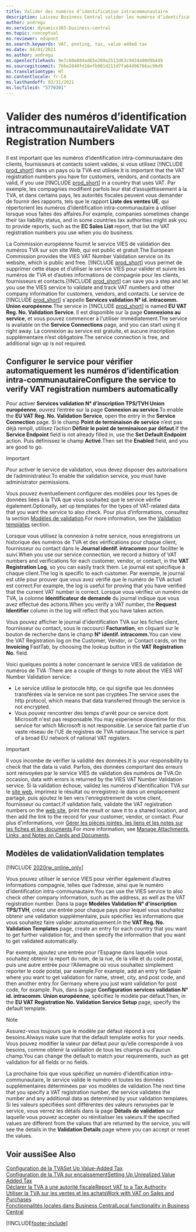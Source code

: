 ```yaml
---
title: Valider des numéros d’identification intracommunautaire
description: Laissez Business Central valider les numéros d’identification intra-communautaire et d’autres informations sur la compagnie pour vos contacts, clients et fournisseurs, sur la base du service de validation du numéro d’identification intra-communautaire de l’Union européenne.
author: andregu
ms.service: dynamics365-business-central
ms.topic: conceptual
ms.reviewer: edupont
ms.search.keywords: VAT, posting, tax, value-added tax
ms.date: 04/01/2021
ms.author: andregu
ms.openlocfilehash: 9e7c60e884ad65e209a2513d63c9434a90d9b449
ms.sourcegitcommit: 766e2840fd16efb901d211d7fa64d96766ac99d9
ms.translationtype: HT
ms.contentlocale: fr-CA
ms.lasthandoff: 03/31/2021
ms.locfileid: "5770301"
---
```

# <a name="validate-vat-registration-numbers"></a><span data-ttu-id="120c6-103">Valider des numéros d’identification intracommunautaire</span><span class="sxs-lookup"><span data-stu-id="120c6-103">Validate VAT Registration Numbers</span></span>

<span data-ttu-id="120c6-104">Il est important que les numéros d’identification intra-communautaire des clients, fournisseurs et contacts soient valides, si vous utilisez [!INCLUDE [prod_short](includes/prod_short.md)] dans un pays où la TVA est utilisée.</span><span class="sxs-lookup"><span data-stu-id="120c6-104">It is important that the VAT registration numbers you have for customers, vendors, and contacts are valid, if you use [!INCLUDE [prod_short](includes/prod_short.md)] in a country that uses VAT.</span></span> <span data-ttu-id="120c6-105">Par exemple, les compagnies modifient parfois leur état d’assujettissement à la TVA, et dans certains pays, les autorités fiscales peuvent vous demander de fournir des rapports, tels que le rapport **Liste des ventes UE**, qui répertorient les numéros d’identification intra-communautaire à utiliser lorsque vous faites des affaires.</span><span class="sxs-lookup"><span data-stu-id="120c6-105">For example, companies sometimes change their tax liability status, and in some countries tax authorities might ask you to provide reports, such as the **EC Sales List** report, that list the VAT registration numbers you use when you do business.</span></span>

<span data-ttu-id="120c6-106">La Commission européenne fournit le service VIES de validation des numéros TVA sur son site Web, qui est public et gratuit.</span><span class="sxs-lookup"><span data-stu-id="120c6-106">The European Commission provides the VIES VAT Number Validation service on its website, which is public and free.</span></span> <span data-ttu-id="120c6-107">[!INCLUDE [prod_short](includes/prod_short.md)] vous permet de supprimer cette étape et d’utiliser le service VIES pour valider et suivre les numéros de TVA et d’autres informations de compagnie pour les clients, fournisseurs et contacts.</span><span class="sxs-lookup"><span data-stu-id="120c6-107">[!INCLUDE [prod_short](includes/prod_short.md)] can save you a step and let you use the VIES service to validate and track VAT numbers and other company information for customers, vendors, and contacts.</span></span> <span data-ttu-id="120c6-108">Le service de [!INCLUDE [prod_short](includes/prod_short.md)] s'appelle **Services validation N° id. intracomm. Union européenne**.</span><span class="sxs-lookup"><span data-stu-id="120c6-108">The service in [!INCLUDE [prod_short](includes/prod_short.md)] is named **EU VAT Reg. No. Validation Service**.</span></span> <span data-ttu-id="120c6-109">Il est disponible sur la page **Connexions au service**, et vous pouvez commencer à l'utiliser immédiatement.</span><span class="sxs-lookup"><span data-stu-id="120c6-109">The service is available on the **Service Connections** page, and you can start using it right away.</span></span> <span data-ttu-id="120c6-110">La connexion au service est gratuite, et aucune inscription supplémentaire n’est obligatoire.</span><span class="sxs-lookup"><span data-stu-id="120c6-110">The service connection is free, and additional sign up is not required.</span></span>

## <a name="configure-the-service-to-verify-vat-registration-numbers-automatically"></a><span data-ttu-id="120c6-111">Configurer le service pour vérifier automatiquement les numéros d’identification intra-communautaire</span><span class="sxs-lookup"><span data-stu-id="120c6-111">Configure the service to verify VAT registration numbers automatically</span></span>

<span data-ttu-id="120c6-112">Pour activer **Services validation N° d’inscription TPS/TVH Union européenne**, ouvrez l’entrée sur la page **Connexion au service**.</span><span class="sxs-lookup"><span data-stu-id="120c6-112">To enable the **EU VAT Reg. No. Validation Service**, open the entry in the **Service Connection** page.</span></span> <span data-ttu-id="120c6-113">Si le champ **Point de terminaison de service** n’est pas déjà rempli, utilisez l’action **Définir le point de terminaison par défaut**.</span><span class="sxs-lookup"><span data-stu-id="120c6-113">If the **Service Endpoint** field is not already filled in, use the **Set Default Endpoint** action.</span></span> <span data-ttu-id="120c6-114">Puis définissez le champ **Activé**.</span><span class="sxs-lookup"><span data-stu-id="120c6-114">Then set the **Enabled** field, and you are good to go.</span></span>  

> [!IMPORTANT]
> <span data-ttu-id="120c6-115">Pour activer le service de validation, vous devez disposer des autorisations de l’administrateur.</span><span class="sxs-lookup"><span data-stu-id="120c6-115">To enable the validation service, you must have administrator permissions.</span></span>

<span data-ttu-id="120c6-116">Vous pouvez éventuellement configurer des modèles pour les types de données liées à la TVA que vous souhaitez que le service vérifie également.</span><span class="sxs-lookup"><span data-stu-id="120c6-116">Optionally, set up templates for the types of VAT-related data that you want the service to also check.</span></span> <span data-ttu-id="120c6-117">Pour plus d’informations, consultez la section [Modèles de validation](#validation-templates).</span><span class="sxs-lookup"><span data-stu-id="120c6-117">For more information, see the [Validation templates](#validation-templates) section.</span></span>

<span data-ttu-id="120c6-118">Lorsque vous utilisez la connexion à notre service, nous enregistrons un historique des numéros de TVA et des vérifications pour chaque client, fournisseur ou contact dans le **Journal identif. intracomm** pour faciliter le suivi.</span><span class="sxs-lookup"><span data-stu-id="120c6-118">When you use our service connection, we record a history of VAT numbers and verifications for each customer, vendor, or contact, in the **VAT Registration Log**, so you can easily track them.</span></span> <span data-ttu-id="120c6-119">Le journal est spécifique à chaque client.</span><span class="sxs-lookup"><span data-stu-id="120c6-119">The log is specific to each customer.</span></span> <span data-ttu-id="120c6-120">Par exemple, le journal est utile pour prouver que vous avez vérifié que le numéro de TVA actuel est correct.</span><span class="sxs-lookup"><span data-stu-id="120c6-120">For example, the log is useful for proving that you have verified that the current VAT number is correct.</span></span> <span data-ttu-id="120c6-121">Lorsque vous vérifiez un numéro de TVA, la colonne **Identificateur de demande** du journal indique que vous avez effectué des actions.</span><span class="sxs-lookup"><span data-stu-id="120c6-121">When you verify a VAT number, the **Request Identifier** column in the log will reflect that you have taken action.</span></span>

<span data-ttu-id="120c6-122">Vous pouvez afficher le journal d'identification TVA sur les fiches client, fournisseur ou contact, sous le raccourci **Facturation**, en cliquant sur le bouton de recherche dans le champ **N° identif. intracomm.**</span><span class="sxs-lookup"><span data-stu-id="120c6-122">You can view the VAT Registration log on the Customer, Vendor, or Contact cards, on the **Invoicing** FastTab, by choosing the lookup button in the **VAT Registration No.** field.</span></span>  

<span data-ttu-id="120c6-123">Voici quelques points à noter concernant le service VIES de validation de numéros de TVA :</span><span class="sxs-lookup"><span data-stu-id="120c6-123">There are a couple of things to note about the VIES VAT Number Validation service:</span></span>

* <span data-ttu-id="120c6-124">Le service utilise le protocole http, ce qui signifie que les données transférées via le service ne sont pas cryptées.</span><span class="sxs-lookup"><span data-stu-id="120c6-124">The service uses the http protocol, which means that data transferred through the service is not encrypted.</span></span>  
* <span data-ttu-id="120c6-125">Vous pouvez rencontrer des temps d'arrêt pour ce service dont Microsoft n'est pas responsable.</span><span class="sxs-lookup"><span data-stu-id="120c6-125">You may experience downtime for this service for which Microsoft is not responsible.</span></span> <span data-ttu-id="120c6-126">Le service fait partie d'un vaste réseau de l'UE de registres de TVA nationaux.</span><span class="sxs-lookup"><span data-stu-id="120c6-126">The service is part of a broad EU network of national VAT registers.</span></span>

> [!IMPORTANT]
> <span data-ttu-id="120c6-127">Il vous incombe de vérifier la validité des données.</span><span class="sxs-lookup"><span data-stu-id="120c6-127">It is your responsibility to check that the data is valid.</span></span> <span data-ttu-id="120c6-128">Parfois, des données comportant des erreurs sont renvoyées par le service VIES de validation des numéros de TVA.</span><span class="sxs-lookup"><span data-stu-id="120c6-128">On occasion, data with errors is returned by the VIES VAT Number Validation service.</span></span> <span data-ttu-id="120c6-129">Si la validation échoue, validez les numéros d'identification TVA sur le [site web](https://ec.europa.eu/taxation_customs/vies/), imprimez le résultat ou enregistrez-le dans un emplacement partagé, puis ajoutez le lien vers l'enregistrement de votre client, fournisseur ou contact.</span><span class="sxs-lookup"><span data-stu-id="120c6-129">If validation fails, validate the VAT registration numbers on the [web site](https://ec.europa.eu/taxation_customs/vies/), print the result or save it to a shared location, and then add the link to the record for your customer, vendor, or contact.</span></span> <span data-ttu-id="120c6-130">Pour plus d'informations, voir [Gérer les pièces jointes, les liens et les notes sur les fiches et les documents](ui-how-add-link-to-record.md).</span><span class="sxs-lookup"><span data-stu-id="120c6-130">For more information, see [Manage Attachments, Links, and Notes on Cards and Documents](ui-how-add-link-to-record.md).</span></span>

## <a name="validation-templates"></a><span data-ttu-id="120c6-131">Modèles de validation</span><span class="sxs-lookup"><span data-stu-id="120c6-131">Validation templates</span></span>

[!INCLUDE [2020rw_online_only](includes/2020rw_online_only.md)]

<span data-ttu-id="120c6-132">Vous pouvez utiliser le service VIES pour vérifier également d’autres informations compagnie, telles que l’adresse, ainsi que le numéro d’identification intra-communautaire.</span><span class="sxs-lookup"><span data-stu-id="120c6-132">You can use the VIES service to also check other company information, such as the address, as well as the VAT registration number.</span></span> <span data-ttu-id="120c6-133">Dans la page **Modèles Validation N° d'inscription TPS/TVH**, créez une entrée pour chaque pays pour lequel vous souhaitez obtenir une validation supplémentaire, puis spécifiez les informations que vous souhaitez faire valider automatiquement.</span><span class="sxs-lookup"><span data-stu-id="120c6-133">In the **VAT Reg. No. Validation Templates** page, create an entry for each country that you want to get further validation for, and then specify the information that you want to get validated automatically.</span></span>  

<span data-ttu-id="120c6-134">Par exemple, ajoutez une entrée pour l’Espagne dans laquelle vous souhaitez obtenir la report du nom, de la rue, de la ville et du code postal, puis une autre entrée pour l’Allemagne où vous souhaitez simplement reporter le code postal, par exemple.</span><span class="sxs-lookup"><span data-stu-id="120c6-134">For example, add an entry for Spain where you want to get validation for name, street, city, and post code, and then another entry for Germany where you just want validation for post code, for example.</span></span> <span data-ttu-id="120c6-135">Puis, dans la page **Configuration services validation N° id. intracomm. Union européenne**, spécifiez le modèle par défaut.</span><span class="sxs-lookup"><span data-stu-id="120c6-135">Then, in the **EU VAT Registration No. Validation Service Setup** page, specify the default template.</span></span>  

> [!NOTE]
> <span data-ttu-id="120c6-136">Assurez-vous toujours que le modèle par défaut répond à vos besoins.</span><span class="sxs-lookup"><span data-stu-id="120c6-136">Always make sure that the default template works for your needs.</span></span> <span data-ttu-id="120c6-137">Vous pouvez modifier la valeur par défaut pour qu’elle corresponde à vos besoins, comme obtenir la validation de tous les champs ou d’aucun champ.</span><span class="sxs-lookup"><span data-stu-id="120c6-137">You can change the default to match your requirements, such as get validation for all fields or no fields.</span></span>

<span data-ttu-id="120c6-138">La prochaine fois que vous spécifiez un numéro d’identification intra-communautaire, le service valide le numéro et toutes les données supplémentaires déterminées par vos modèles de validation.</span><span class="sxs-lookup"><span data-stu-id="120c6-138">The next time that you specify a VAT registration number, the service validates the number and any additional data as determined by your validation templates.</span></span> <span data-ttu-id="120c6-139">Si les valeurs spécifiées sont différentes des valeurs renvoyées par le service, vous verrez les détails dans la page **Détails de validation** sur laquelle vous pouvez accepter ou réinitialiser les valeurs.</span><span class="sxs-lookup"><span data-stu-id="120c6-139">If the specified values are different from the values that are returned by the service, you will see the details in the **Validation Details** page where you can accept or reset the values.</span></span>  

## <a name="see-also"></a><span data-ttu-id="120c6-140">Voir aussi</span><span class="sxs-lookup"><span data-stu-id="120c6-140">See Also</span></span>

[<span data-ttu-id="120c6-141">Configuration de la TVA</span><span class="sxs-lookup"><span data-stu-id="120c6-141">Set Up Value-Added Tax</span></span>](finance-setup-vat.md)  
[<span data-ttu-id="120c6-142">Configuration de la TVA sur encaissement</span><span class="sxs-lookup"><span data-stu-id="120c6-142">Setting Up Unrealized Value Added Tax</span></span>](finance-setup-unrealized-vat.md)  
[<span data-ttu-id="120c6-143">Déclarer la TVA à une autorité fiscale</span><span class="sxs-lookup"><span data-stu-id="120c6-143">Report VAT to a Tax Authority</span></span>](finance-how-report-vat.md)  
[<span data-ttu-id="120c6-144">Utiliser la TVA sur les ventes et les achats</span><span class="sxs-lookup"><span data-stu-id="120c6-144">Work with VAT on Sales and Purchases</span></span>](finance-work-with-vat.md)  
[<span data-ttu-id="120c6-145">Fonctionnalités locales dans Business Central</span><span class="sxs-lookup"><span data-stu-id="120c6-145">Local functionality in Business Central</span></span>](about-localization.md)  


[!INCLUDE[footer-include](includes/footer-banner.md)]
